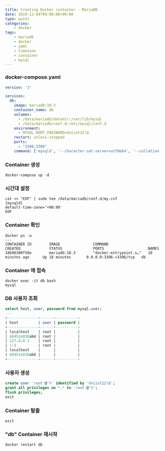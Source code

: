 ```yaml
---
title: Creating Docker container - MariaDB
date: 2019-11-04T09:00:00+09:00
type: posts
categories:
    - docker
tags:
    - mariadb
    - docker
    - yaml
    - timezone
    - container
    - mysql
---
```



### docker-compose.yaml

```yaml
version: '3'

services:
  db:
    image: mariadb:10.3
    container_name: db
    volumes:
      - /data/mariadb/datadir:/var/lib/mysql
      - /data/mariadb/conf.d:/etc/mysql/conf.d
    environment:
      - MYSQL_ROOT_PASSWORD=Uniiot12!@
    restart: unless-stopped
    ports:
      - "3306:3306"
    command: ['mysqld', '--character-set-server=utf8mb4', '--collation-server=utf8mb4_unicode_ci']
```

### Container 생성

    docker-compose up -d

### 시간대 설정

```
cat << "EOF" | sudo tee /data/mariadb/conf.d/my.cnf
[mysqld]
default-time-zone='+00:00'
EOF
```


### Container 확인

    docker ps -a
    ---
    CONTAINER ID        IMAGE               COMMAND                  CREATED             STATUS              PORTS                    NAMES
    18b96300f58e        mariadb:10.3        "docker-entrypoint.s…"   10 minutes ago      Up 10 minutes       0.0.0.0:3306->3306/tcp   db

### Container 에 접속

    docker exec -it db bash
    mysql

### DB 사용자 조회

```sql
select host, user, password from mysql.user;
---
+--------------+------+----------+
| host         | user | password |
+--------------+------+----------+
| localhost    | root |          |
| 68452e036ab4 | root |          |
| 127.0.0.1    | root |          |
| ::1          | root |          |
| localhost    |      |          |
| 68452e036ab4 |      |          |
+--------------+------+----------+
```

### 사용자 생성

```sql
create user 'root'@'%' identified by 'Uniiot12!@';
grant all privileges on *.* to 'root'@'%';
flush privileges;
exit
```

### Container 탈출

    exit

### "db" Container 재시작

    docker restart db

